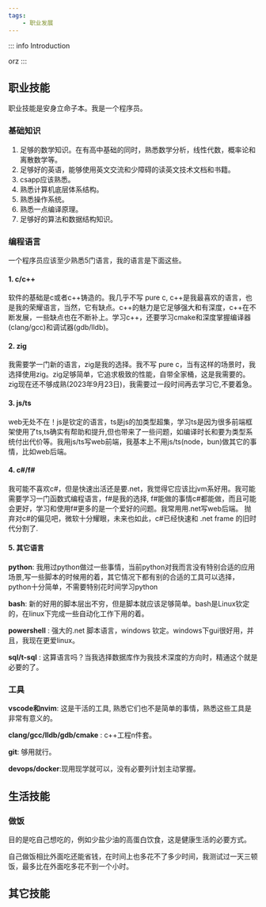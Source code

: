 ```yaml
---
tags:
    - 职业发展
---
```


::: info Introduction

  orz
:::

## 职业技能

职业技能是安身立命子本。我是一个程序员。

### 基础知识

1. 足够的数学知识。在有高中基础的同时，熟悉数学分析，线性代数，概率论和离散数学等。
2. 足够好的英语，能够使用英文交流和少障碍的读英文技术文档和书籍。
3. csapp应该熟悉。
4. 熟悉计算机底层体系结构。
5. 熟悉操作系统。
5. 熟悉一点编译原理。
6. 足够好的算法和数据结构知识。
### 编程语言

一个程序员应该至少熟悉5门语言，我的语言是下面这些。

#### 1. c/c++

软件的基础是c或者c++铸造的。我几乎不写 pure c, c++是我最喜欢的语言，也是我的荣耀语言，当然，它有缺点。c++的魅力是它足够强大和有深度，c++在不断发展，一些缺点也在不断补上。学习c++，还要学习cmake和深度掌握编译器(clang/gcc)和调试器(gdb/lldb)。

#### 2. zig

我需要学一门新的语言，zig是我的选择。我不写 pure c，当有这样的场景时，我选择使用zig。zig足够简单，它追求极致的性能，自带全家桶，这是我需要的。zig现在还不够成熟(2023年9月23日)，我需要过一段时间再去学习它,不要着急。

#### 3. js/ts

web无处不在！js是钦定的语言，ts是js的加类型超集，学习ts是因为很多前端框架使用了ts,ts确实有帮助和提升,但也带来了一些问题，如编译时长和要为类型系统付出代价等。我用js/ts写web前端，我基本上不用js/ts(node，bun)做其它的事情，比如web后端。

#### 4. c#/f#

我可能不喜欢c#，但是快速出活还是要.net，我觉得它应该比jvm系好用。我可能需要学习一门函数式编程语言，f#是我的选择, f#能做的事情c#都能做，而且可能会更好，学习和使用f#更多的是一个爱好的问题。我常用用.net写web后端。
抛弃对c#的偏见吧，微软十分耀眼，未来也如此，c#已经快速和 .net frame 的旧时代分割了.

#### 5. 其它语言

**python**: 我用过python做过一些事情，当前python对我而言没有特别合适的应用场景,写一些脚本的时候用的着，其它情况下都有别的合适的工具可以选择，python十分简单，不需要特别花时间学习python

**bash**: 新的好用的脚本层出不穷，但是脚本就应该足够简单。bash是Linux钦定的，在linux下完成一些自动化工作下用的着。

**powershell** : 强大的.net 脚本语言，windows 钦定。windows下gui很好用，并且，我现在更爱linux。

**sql/t-sql** : 这算语言吗？当我选择数据库作为我技术深度的方向时，精通这个就是必要的了。

### 工具

**vscode和nvim**: 这是干活的工具, 熟悉它们也不是简单的事情，熟悉这些工具是非常有意义的。

**clang/gcc/lldb/gdb/cmake** : c++工程n件套。

**git**: 够用就行。

**devops/docker**:现用现学就可以，没有必要列计划主动掌握。

## 生活技能

### 做饭

目的是吃自己想吃的，例如少盐少油的高蛋白饮食，这是健康生活的必要方式。

自己做饭相比外面吃还能省钱，在时间上也多花不了多少时间，我测试过一天三顿饭，最多比在外面吃多花不到一个小时。

## 其它技能
